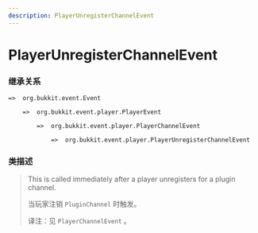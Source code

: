 ```yaml
---
description: PlayerUnregisterChannelEvent
---
```


# PlayerUnregisterChannelEvent

### 继承关系

    =>  org.bukkit.event.Event

        =>  org.bukkit.event.player.PlayerEvent

            =>  org.bukkit.event.player.PlayerChannelEvent

                =>  org.bukkit.event.player.PlayerUnregisterChannelEvent

### 类描述

> This is called immediately after a player unregisters for a plugin channel.
>
>
> 
> 当玩家注销 `PluginChannel` 时触发。
>
>
> 
> 译注：见 `PlayerChannelEvent` 。